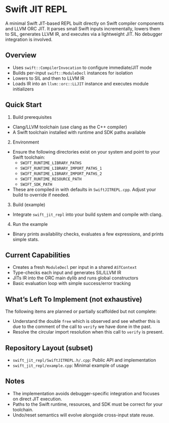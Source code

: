 Swift JIT REPL
===============

A minimal Swift JIT-based REPL built directly on Swift compiler components and LLVM ORC JIT. It parses small Swift inputs incrementally, lowers them to SIL, generates LLVM IR, and executes via a lightweight JIT. No debugger integration is involved.

Overview
--------
- Uses `swift::CompilerInvocation` to configure immediate/JIT mode
- Builds per-input `swift::ModuleDecl` instances for isolation
- Lowers to SIL and then to LLVM IR
- Loads IR into an `llvm::orc::LLJIT` instance and executes module initializers

Quick Start
-----------
1) Build prerequisites
- Clang/LLVM toolchain (use clang as the C++ compiler)
- A Swift toolchain installed with runtime and SDK paths available

2) Environment
- Ensure the following directories exist on your system and point to your Swift toolchain:
  - `SWIFT_RUNTIME_LIBRARY_PATHS`
  - `SWIFT_RUNTIME_LIBRARY_IMPORT_PATHS_1`
  - `SWIFT_RUNTIME_LIBRARY_IMPORT_PATHS_2`
  - `SWIFT_RUNTIME_RESOURCE_PATH`
  - `SWIFT_SDK_PATH`
- These are compiled in with defaults in `SwiftJITREPL.cpp`. Adjust your build to override if needed.

3) Build (example)
- Integrate `swift_jit_repl` into your build system and compile with clang.

4) Run the example
- Binary prints availability checks, evaluates a few expressions, and prints simple stats.

Current Capabilities
--------------------
- Creates a fresh `ModuleDecl` per input in a shared `ASTContext`
- Type-checks each input and generates SIL/LLVM IR
- JITs IR into the ORC main dylib and runs global constructors
- Basic evaluation loop with simple success/error tracking

What’s Left To Implement (not exhaustive)
------------------------
The following items are planned or partially scaffolded but not complete:
 - Understand the double `free` which is observed and see whether this is
 due to the comment of the call to `verify` we have done in the past.
 - Resolve the circular import resolution when this call to `verify` is present.

Repository Layout (subset)
--------------------------
- `swift_jit_repl/SwiftJITREPL.h/.cpp`: Public API and implementation
- `swift_jit_repl/example.cpp`: Minimal example of usage

Notes
-----
- The implementation avoids debugger-specific integration and focuses on direct JIT execution.
- Paths to the Swift runtime, resources, and SDK must be correct for your toolchain.
- Undo/reset semantics will evolve alongside cross-input state reuse.



